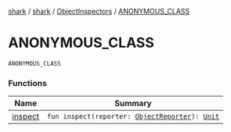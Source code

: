 [shark](../../../index.md) / [shark](../../index.md) / [ObjectInspectors](../index.md) / [ANONYMOUS_CLASS](./index.md)

# ANONYMOUS_CLASS

`ANONYMOUS_CLASS`

### Functions

| Name | Summary |
|---|---|
| [inspect](inspect.md) | `fun inspect(reporter: `[`ObjectReporter`](../../-object-reporter/index.md)`): `[`Unit`](https://kotlinlang.org/api/latest/jvm/stdlib/kotlin/-unit/index.html) |
